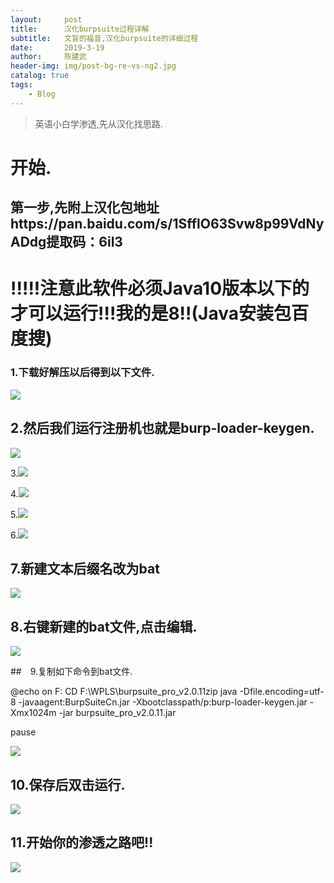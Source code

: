 ```yaml
---
layout:     post
title:      汉化burpsuite过程详解
subtitle:   文盲的福音,汉化burpsuite的详细过程
date:       2019-3-19
author:     陈建武
header-img: img/post-bg-re-vs-ng2.jpg
catalog: true
tags:
    - Blog
---
```


> 英语小白学渗透,先从汉化找思路.

# 开始.

## 第一步,先附上汉化包地址https://pan.baidu.com/s/1SfflO63Svw8p99VdNyADdg提取码：6il3

# !!!!!注意此软件必须Java10版本以下的才可以运行!!!我的是8!!(Java安装包百度搜)

### 1.下载好解压以后得到以下文件.

![](https://s2.ax1x.com/2019/03/19/AuRHRs.png)

## 2.然后我们运行注册机也就是burp-loader-keygen.

![](https://s2.ax1x.com/2019/03/19/AuR4Z8.png)

3.![](https://s2.ax1x.com/2019/03/19/AuR5dS.png)

4.![](https://s2.ax1x.com/2019/03/19/AuRWsP.png)

5.![](https://s2.ax1x.com/2019/03/19/AuRLMq.png)

6.![](https://s2.ax1x.com/2019/03/19/AuRXLV.png)

## 7.新建文本后缀名改为bat

![](https://s2.ax1x.com/2019/03/19/AuRHRs.png)

## 8.右键新建的bat文件,点击编辑.

![](https://s2.ax1x.com/2019/03/19/AuR7Gj.png)

##　9.复制如下命令到bat文件.

@echo on
F:
CD F:\WPLS\burpsuite_pro_v2.0.11zip
java -Dfile.encoding=utf-8 -javaagent:BurpSuiteCn.jar -Xbootclasspath/p:burp-loader-keygen.jar  -Xmx1024m -jar burpsuite_pro_v2.0.11.jar

pause

![](https://s2.ax1x.com/2019/03/19/AuRTiQ.png)

## 10.保存后双击运行.

![](https://s2.ax1x.com/2019/03/19/AuRfqf.png)

## 11.开始你的渗透之路吧!!

![](https://s2.ax1x.com/2019/03/19/AuROs0.png)
